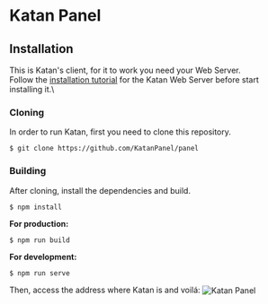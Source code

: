 # Katan Panel

## Installation
This is Katan's client, for it to work you need your Web Server.\
Follow the [installation tutorial](https://github.com/KatanPanel/Katan) for the Katan Web Server before start installing it.\
### Cloning
In order to run Katan, first you need to clone this repository.
```
$ git clone https://github.com/KatanPanel/panel
```

### Building
After cloning, install the dependencies and build.
```
$ npm install
```

**For production:**
```
$ npm run build
```

**For development:**
```
$ npm run serve
```

Then, access the address where Katan is and voilá:
<img src="https://i.imgur.com/J31Pe63.png" alt="Katan Panel" align="center">
